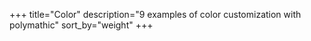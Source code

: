 +++
title="Color"
description="9 examples of color customization with polymathic"
sort_by="weight"
+++

